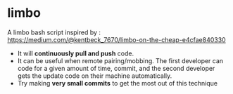 # limbo
A limbo bash script inspired by : https://medium.com/@kentbeck_7670/limbo-on-the-cheap-e4cfae840330

- It will __continuously pull and push__ code.
- It can be useful when remote pairing/mobbing. The first developer can code for a given amount of time, commit, and the second developer gets the update code on their machine automatically.
- Try making __very small commits__ to get the most out of this technique
